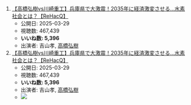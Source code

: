 1.  [【高橋弘樹vs川崎重工】兵庫県で大激震！2035年に経済激変させる…水素社会とは？【ReHacQ】](/rehacq_fan/ids/https://www.youtube.com/watch?v=Kw-4qwgWtTA "wikilink")
    -   公開日: 2025-03-29
    -   視聴数: 467,439
    -   **いいね数: 5,396**
    -   出演者: 吉山孝, [高橋弘樹](/rehacq_fan/people/高橋弘樹 "wikilink")
1.  [【高橋弘樹vs川崎重工】兵庫県で大激震！2035年に経済激変させる…水素社会とは？【ReHacQ】](https://www.youtube.com/watch?v=Kw-4qwgWtTA)
    -   公開日: 2025-03-29
    -   視聴数: 467,439
    -   **いいね数: 5,396**
    -   出演者: 吉山孝, [高橋弘樹](/rehacq_fan/people/高橋弘樹 "wikilink")
    - [![](https://img.youtube.com/vi/Kw-4qwgWtTA/hqdefault.jpg)](https://www.youtube.com/watch?v=Kw-4qwgWtTA)
